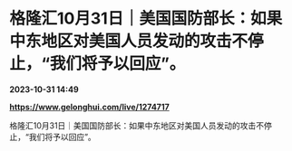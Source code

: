 # 格隆汇10月31日｜美国国防部长：如果中东地区对美国人员发动的攻击不停止，“我们将予以回应”。

**2023-10-31 14:49**

**https://www.gelonghui.com/live/1274717**

格隆汇10月31日｜美国国防部长：如果中东地区对美国人员发动的攻击不停止，“我们将予以回应”。